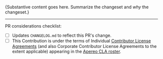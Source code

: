 {Substantive content goes here. Summarize the changeset and *why* the changeset.}

----

PR considerations checklist:

<!-- Place an x in the checkbox for YES. -->

- [ ] Updates `CHANGELOG.md` to reflect this PR's change.
- [ ] This Contribution is under the terms of Individual [Contributor License Agreements][] (and also Corporate Contributor License Agreements to the extent applicable) appearing in the [Apereo CLA roster][].

[Apereo CLA roster]: http://licensing.apereo.org/completed-clas
[Contributor License Agreements]: https://www.apereo.org/licensing/agreements
